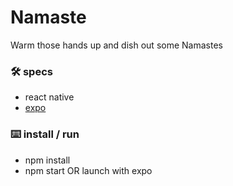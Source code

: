 # Namaste

Warm those hands up and dish out some Namastes

### 🛠 specs
* react native
* [expo](https://expo.io/tools)

### ⌨️ install / run
* npm install
* npm start OR launch with expo
